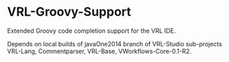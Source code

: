 # VRL-Groovy-Support

Extended Groovy code completion support for the VRL IDE.

Depends on local builds of javaOne2014 branch of VRL-Studio sub-projects VRL-Lang, Commentparser, VRL-Base, VWorkflows-Core-0.1-R2.
